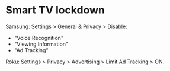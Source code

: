 # Smart TV lockdown

Samsung: Settings > General & Privacy > Disable:

* "Voice Recognition"
* "Viewing Information"
* "Ad Tracking"

Roku: Settings > Privacy > Advertising > Limit Ad Tracking > ON.